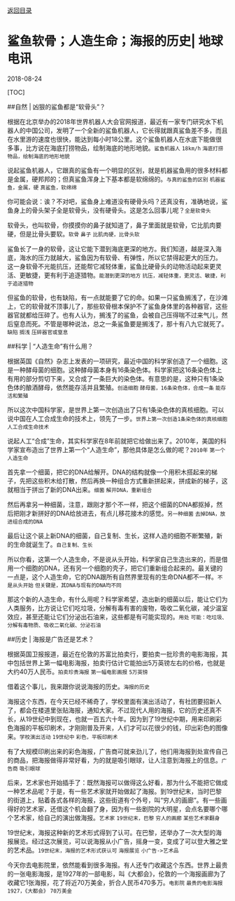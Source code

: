 [返回目录](../index.html)

# 鲨鱼软骨；人造生命；海报的历史| 地球电讯

2018-08-24

[TOC]

##自然 | 凶狠的鲨鱼都是“软骨头”？

根据在北京举办的2018年世界机器人大会官网报道，最近有一家专门研究水下机器人的中国公司，发明了一个全新的鲨鱼机器人，它长得就跟真鲨鱼差不多，而且在水里游的速度也很快，能达到每小时18公里。这个鲨鱼机器人在水底下能做很多事，比方说在海底打捞物品，绘制海底的地形地貌。`鲨鱼机器人` `18km/h` `海底打捞物品，绘制海底的地形地貌`

说起鲨鱼机器人，它跟真的鲨鱼有一个明显的区别，就是机器鲨鱼用的很多材料都是金属，硬邦邦的；但真鲨鱼浑身上下基本都是软绵绵的。`与真的鲨鱼的区别` `机器鲨鱼，金属，硬` `真鲨鱼，软绵绵`

你可能会说：诶？不对吧，鲨鱼身上难道没有硬骨头吗？还真没有，准确地说，鲨鱼身上的骨头架子全是软骨头，没有硬骨头。这是怎么回事儿呢？`全是软骨头`

软骨头，也叫软骨，你摸摸你的鼻子就知道了，鼻子里面就是软骨，它比肌肉要硬，但是比骨头要软。`软骨` `鼻子` `比肌肉硬，比骨头软`

鲨鱼长了一身的软骨，这让它能下潜到海底更深的地方。我们知道，越是深入海底，海水的压力就越大，鲨鱼因为有软骨、有弹性，所以它禁得起更大的压力。
这一身软骨不光能抗压，还能帮它减轻体重，鲨鱼比硬骨头的动物活动起来更灵活、更敏捷，更有利于追逐猎物。`能潜到更深的地方` `抗压，减轻体重，更灵活、敏捷，利于追逐猎物`

但鲨鱼的软骨，也有缺陷，有一点就能要了它的命。如果一只鲨鱼搁浅了，在沙滩上，它的软骨就不顶事儿了，那些软骨根本保护不了鲨鱼身体里的各种器官，这些器官就都给压碎了。也有人认为，搁浅了的鲨鱼，会被自己压得喘不过来气儿，然后窒息而死。不管是哪种说法，总之一条鲨鱼要是搁浅了，那十有八九它就死了。`缺陷` `搁浅` `压碎器官或窒息`

##科学 | “人造生命”有什么用？

根据英国《自然》杂志上发表的一项研究，最近中国的科学家创造了一个细胞。这是一种酵母菌的细胞。这种酵母菌本身有16条染色体。科学家把这16条染色体上有用的部分剪切下来，又合成了一条巨大的染色体。有意思的是，这种只有1条染色体的酿酒酵母，依然能存活并且繁殖。`创造细胞` `酵母菌，16条染色体，合成一条` `能存活和繁殖`

所以这次中国科学家，是世界上第一次创造出了只有1条染色体的真核细胞。可以说中国在人工合成生命的技术上，领先了一步。`世界上第一次创造1条染色体的真核细胞` `人工合成生命技术`

说起人工“合成”生命，其实科学家在8年前就把它给做出来了。2010年，美国的科学家宣布造出了世界上第一个“人造生命”，那他具体是怎么做的呢？`2010年` `第一个人造生命`

首先拿一个细菌，把它的DNA给解开。DNA的结构就像一个用积木搭起来的梯子，先把这些积木给打散，然后再换一种组合方式重新拼起来，拼成新的梯子，这就相当于拼出了新的DNA出来。`细菌` `解开DNA，重新组合`

然后再拿另一种细菌，注意，跟刚才那个不一样，把这个细菌的DNA都抠掉，然后把刚才新拼好的DNA给放进去，有点儿移花接木的感觉。`另一种细菌` `去掉DNA，放进组合成的DNA`

最后让这个装上新DNA的细菌，自己复制、生长，这样人造的细胞不断繁殖，新的生命就诞生了。`自己复制、生长`

所以你看，这第一个人造生命，不是说从头开始，科学家自己生造出来的，而是借用一个细胞的DNA，还有另一个细胞的壳子，把它们重新组合起来的。最关键的一点是，这个人造生命，它的DNA跟所有自然界里现有的生命DNA都不一样。`不是从头开始` `但关键是，其DNA与现有的DNA均不同`

那这个新的人造生命，有什么用呢？科学家希望，造出新的细菌以后，能让它们为人类服务，比方说让它们吃垃圾，分解有毒有害的废物，吸收二氧化碳，减少温室效应，甚至还能让它们分泌出石油来，这些都是有可能实现的。`用处` `可能：吃垃圾、分解有毒物质、吸收二氧化碳、分泌石油`

##历史 | 海报是广告还是艺术？

根据英国卫报报道，最近在伦敦的苏富比拍卖行，要拍卖一批珍贵的电影海报，其中包括世界上第一幅电影海报，拍卖行估计它能拍出5万英镑左右的价格，也就是大约40万人民币。`拍卖珍贵海报` `第一幅电影画报` `5万英镑`

借着这个事儿，我来跟你说说海报的历史。`海报的历史`

海报这个东西，在今天已经不稀奇了，学校里面有演出活动了，有社团要招新人了，都会在楼道里张贴海报，通知大家。不过现代人用的海报，它的历史还真不长，从19世纪中到现在，也就一百五六十年。因为到了19世纪中期，用来印刷彩色海报的平板印刷术，才刚刚普及开来，人们才可以花很少的钱，印出彩色的图像来。`学校演出活动` `19世纪中` `彩色，平板印刷术`

有了大规模印刷出来的彩色海报，广告商可就来劲儿了，他们用海报到处宣传自己的商品，把海报做得非常好看，为的就是吸引眼球，让人注意到海报上的信息。`广告商` `吸引眼球`

后来，艺术家也开始插手了：既然海报可以做得这么好看，那为什么不能把它做成一种艺术品呢？于是，有一些艺术家就开始做起了海报。到19世纪末，当时巴黎的街道上，贴着各式各样的海报，这些街道有个外号，叫“穷人的画廊”。有一些画得好的艺术家，还借这个机会翻了身，因为有一些剧院的大明星，会点名要哪个哪个艺术家，给自己的演出做海报。`艺术家` `19世纪末，巴黎` `穷人的画廊` `某些艺术家翻身`

19世纪末，海报这种新的艺术形式得到了认可。在巴黎，还举办了一次大型的海报展览。经过这次展览，可以说海报从小广告，摇身一变，变成了可以登大雅之堂的艺术品。`19世纪末，海报的艺术形式获认可` `海报展览` `小广告->艺术品`

今天你去电影院里，依然能看到很多海报。有人还专门收藏这个东西。世界上最贵的一张电影海报，是1927年的一部电影，叫《大都会》，伦敦的一个海报画廊为了收藏它1张海报，花了将近70万美金，折合人民币470多万。`电影院` `最贵的电影海报` `1927，《大都会》` `70万美金`